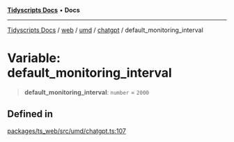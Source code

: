 [**Tidyscripts Docs**](../../../../../../../README.md) • **Docs**

***

[Tidyscripts Docs](../../../../../../../globals.md) / [web](../../../../../README.md) / [umd](../../../README.md) / [chatgpt](../README.md) / default\_monitoring\_interval

# Variable: default\_monitoring\_interval

> **default\_monitoring\_interval**: `number` = `2000`

## Defined in

[packages/ts\_web/src/umd/chatgpt.ts:107](https://github.com/sheunaluko/tidyscripts/blob/master/packages/ts_web/src/umd/chatgpt.ts#L107)
